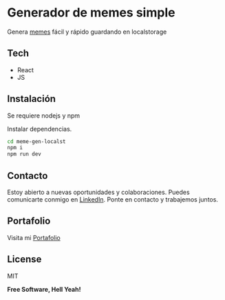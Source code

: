 # Generador de memes simple

Genera [memes] fácil y rápido guardando en localstorage

## Tech

- React
- JS

## Instalación

Se requiere nodejs y npm

Instalar dependencias.

```sh
cd meme-gen-localst
npm i
npm run dev
```

## Contacto

Estoy abierto a nuevas oportunidades y colaboraciones. Puedes comunicarte conmigo en [LinkedIn](https://www.linkedin.com/in/luis-rendon). Ponte en contacto y trabajemos juntos.

## Portafolio

Visita mi [Portafolio](https://xiaoluxtl.github.io/lux-portfolio/)

## License

MIT

**Free Software, Hell Yeah!**

[//]: # "These are reference links used in the body of this note and get stripped out when the markdown processor does its job. There is no need to format nicely because it shouldn't be seen. Thanks SO - http://stackoverflow.com/questions/4823468/store-comments-in-markdown-syntax"
[memes]: https://xiaoluxtl.github.io/meme-gen-localst/
